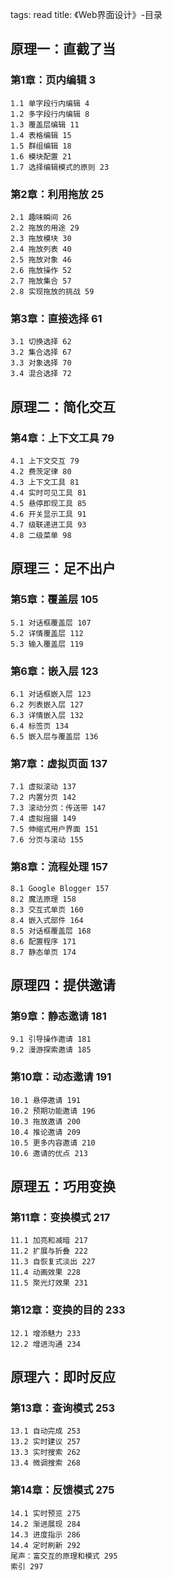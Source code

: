 tags: read
title: 《Web界面设计》-目录

## 原理一：直截了当


### 第1章：页内编辑 3

	1.1 单字段行内编辑 4
	1.2 多字段行内编辑 8
	1.3 覆盖层编辑 11
	1.4 表格编辑 15
	1.5 群组编辑 18
	1.6 模块配置 21
	1.7 选择编辑模式的原则 23

### 第2章：利用拖放 25

	2.1 趣味瞬间 26
	2.2 拖放的用途 29
	2.3 拖放模块 30
	2.4 拖放列表 40
	2.5 拖放对象 46
	2.6 拖放操作 52
	2.7 拖放集合 57
	2.8 实现拖放的挑战 59

### 第3章：直接选择 61

	3.1 切换选择 62
	3.2 集合选择 67
	3.3 对象选择 70
	3.4 混合选择 72

## 原理二：简化交互


### 第4章：上下文工具 79

	4.1 上下文交互 79
	4.2 费茨定律 80
	4.3 上下文工具 81
	4.4 实时可见工具 81
	4.5 悬停即现工具 85
	4.6 开关显示工具 91
	4.7 级联递进工具 93
	4.8 二级菜单 98

## 原理三：足不出户


### 第5章：覆盖层 105

	5.1 对话框覆盖层 107
	5.2 详情覆盖层 112
	5.3 输入覆盖层 119

### 第6章：嵌入层 123

	6.1 对话框嵌入层 123
	6.2 列表嵌入层 127
	6.3 详情嵌入层 132
	6.4 标签页 134
	6.5 嵌入层与覆盖层 136

### 第7章：虚拟页面 137

	7.1 虚拟滚动 137
	7.2 内置分页 142
	7.3 滚动分页：传送带 147
	7.4 虚拟摇摄 149
	7.5 伸缩式用户界面 151
	7.6 分页与滚动 155

### 第8章：流程处理 157

	8.1 Google Blogger 157
	8.2 魔法原理 158
	8.3 交互式单页 160
	8.4 嵌入式部件 164
	8.5 对话框覆盖层 168
	8.6 配置程序 171
	8.7 静态单页 174

## 原理四：提供邀请


### 第9章：静态邀请 181

	9.1 引导操作邀请 181
	9.2 漫游探索邀请 185

### 第10章：动态邀请 191

	10.1 悬停邀请 191
	10.2 预期功能邀请 196
	10.3 拖放邀请 200
	10.4 推论邀请 209
	10.5 更多内容邀请 210
	10.6 邀请的优点 213

## 原理五：巧用变换


### 第11章：变换模式 217

	11.1 加亮和减暗 217
	11.2 扩展与折叠 222
	11.3 自恢复式淡出 227
	11.4 动画效果 228
	11.5 聚光灯效果 231

### 第12章：变换的目的 233

	12.1 增添魅力 233
	12.2 增进沟通 234

## 原理六：即时反应


### 第13章：查询模式 253

	13.1 自动完成 253
	13.2 实时建议 257
	13.3 实时搜索 262
	13.4 微调搜索 268

### 第14章：反馈模式 275

	14.1 实时预览 275
	14.2 渐进展现 284
	14.3 进度指示 286
	14.4 定时刷新 292
	尾声：富交互的原理和模式 295
	索引 297 